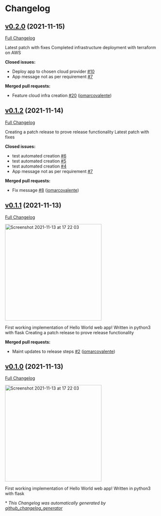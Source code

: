 # Changelog

## [v0.2.0](https://github.com/iomarcovalente/helloworld-overkill/tree/v0.2.0) (2021-11-15)

[Full Changelog](https://github.com/iomarcovalente/helloworld-overkill/compare/v0.1.2...v0.2.0)

Latest patch with fixes
Completed infrastructure deployment with terraform on AWS

**Closed issues:**

- Deploy app to chosen cloud provider [\#10](https://github.com/iomarcovalente/helloworld-overkill/issues/10)
- App message not as per requirement [\#7](https://github.com/iomarcovalente/helloworld-overkill/issues/7)

**Merged pull requests:**

- Feature cloud infra creation [\#20](https://github.com/iomarcovalente/helloworld-overkill/pull/20) ([iomarcovalente](https://github.com/iomarcovalente))

## [v0.1.2](https://github.com/iomarcovalente/helloworld-overkill/tree/v0.1.2) (2021-11-14)

[Full Changelog](https://github.com/iomarcovalente/helloworld-overkill/compare/v0.1.1...v0.1.2)

Creating a patch release to prove release functionality
Latest patch with fixes

**Closed issues:**

- test automated creation [\#6](https://github.com/iomarcovalente/helloworld-overkill/issues/6)
- test automated creation [\#5](https://github.com/iomarcovalente/helloworld-overkill/issues/5)
- test automated creation [\#4](https://github.com/iomarcovalente/helloworld-overkill/issues/4)
- App message not as per requirement [\#7](https://github.com/iomarcovalente/helloworld-overkill/issues/7)

**Merged pull requests:**

- Fix message [\#8](https://github.com/iomarcovalente/helloworld-overkill/pull/8) ([iomarcovalente](https://github.com/iomarcovalente))

## [v0.1.1](https://github.com/iomarcovalente/helloworld-overkill/tree/v0.1.1) (2021-11-13)

[Full Changelog](https://github.com/iomarcovalente/helloworld-overkill/compare/v0.1.0...v0.1.1)

<img width="318" alt="Screenshot 2021-11-13 at 17 22 03" src="https://user-images.githubusercontent.com/12092106/141653073-4557433a-9b1f-4e13-af35-a5603b2b1d3a.png">

First working implementation of Hello World web app! 
Written in python3 with flask
Creating a patch release to prove release functionality

**Merged pull requests:**

- Maint updates to release steps [\#2](https://github.com/iomarcovalente/helloworld-overkill/pull/2) ([iomarcovalente](https://github.com/iomarcovalente))

## [v0.1.0](https://github.com/iomarcovalente/helloworld-overkill/tree/v0.1.0) (2021-11-13)

[Full Changelog](https://github.com/iomarcovalente/helloworld-overkill/compare/028971a3d8be206ea68c1be685f099b6751ae114...v0.1.0)

<img width="318" alt="Screenshot 2021-11-13 at 17 22 03" src="https://user-images.githubusercontent.com/12092106/141653073-4557433a-9b1f-4e13-af35-a5603b2b1d3a.png">

First working implementation of Hello World web app! 
Written in python3 with flask



\* *This Changelog was automatically generated by [github_changelog_generator](https://github.com/github-changelog-generator/github-changelog-generator)*
